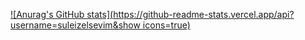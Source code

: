 [![Anurag's GitHub stats](https://github-readme-stats.vercel.app/api?username=suleizelsevim&show icons=true)](https://github.com/suleizelsevim/github-readme-stats)

